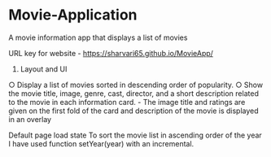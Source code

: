 # Movie-Application
A movie information app that displays a list of movies

URL key for website - https://sharvari65.github.io/MovieApp/

1) Layout and UI

○ Display a list of movies sorted in descending order of popularity.
○ Show the movie title, image, genre, cast, director, and a short description related to the movie in each information card. - The image title and ratings are given on the first fold of the card and description of the movie is displayed in an overlay

 Default page load state
To sort the movie list in ascending order of the year I have used function setYear(year) with an incremental.